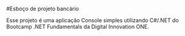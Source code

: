 #Esboço de projeto bancário

Esse projeto é uma aplicação Console simples utilizando C#/.NET do Bootcamp .NET Fundamentals da Digital Innovation ONE.
